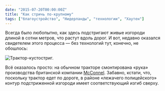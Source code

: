 ```yaml
---
date: "2015-07-20T00:00:00Z"
title: "Как стричь по-крупному"
tags: ["благоустройство", "Нидерланды", "технологии", "Хаутен"]
---
```


Всегда было любопытно, как здесь подстригают живые изгороди длиной в сотни метров, что растут вдоль дорог. И вот, недавно оказался свидетелем этого процесса — без технологий тут, конечно, не обошлось:

<!--more-->

![](img:4.bp.blogspot.com/-xzCrWNMLE8Q/Vat7YULjCHI/AAAAAAAAjtc/dbLIBLFipIU/s1600/20150630_081438.picasaweb.jpg:a "Трактор-кустостриг.")

Всё оказалось просто: на обычном тракторе смонтирована «рука» производства британской компании [McConnel](http://www.mcconnel.com/). Забавно, кстати, что, поскольку трактор едет по дороге, в районе «лежачего полицейского» контур подстриженной изгороди имеет соответствующий изгиб сверху.
